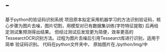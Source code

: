 # -
基于python的验证码识别系统
项目原本拟定采用机器学习的方法识别验证码，核心步骤为图片去噪，图片切割，用模型对已有数据集训练(字符特征提取) 后再给定测试集预测得出结果。
但经过测试后发现更为简便，效率更高的TessearctOCR识别方法。过程为图片去噪后引用Tessearct库进行识别，适用于简单 验证码识别。
代码在python文件夹中，
原始图片在./python/Img/中